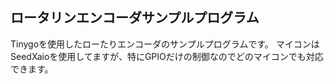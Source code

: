 ## ロータリンエンコーダサンプルプログラム
Tinygoを使用したローたりエンコーダのサンプルプログラムです。
マイコンはSeedXaioを使用してますが、特にGPIOだけの制御なのでどのマイコンでも対応できます。
